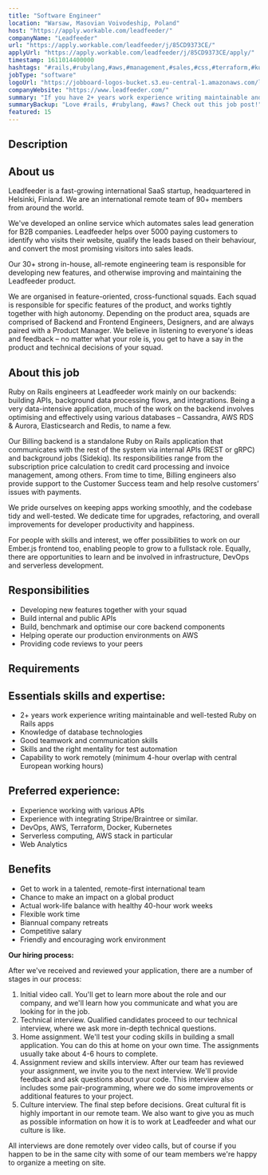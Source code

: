 ```yaml
---
title: "Software Engineer"
location: "Warsaw, Masovian Voivodeship, Poland"
host: "https://apply.workable.com/leadfeeder/"
companyName: "Leadfeeder"
url: "https://apply.workable.com/leadfeeder/j/85CD9373CE/"
applyUrl: "https://apply.workable.com/leadfeeder/j/85CD9373CE/apply/"
timestamp: 1611014400000
hashtags: "#rails,#rubylang,#aws,#management,#sales,#css,#terraform,#kubernetes,#docker,#operations"
jobType: "software"
logoUrl: "https://jobboard-logos-bucket.s3.eu-central-1.amazonaws.com/leadfeeder"
companyWebsite: "https://www.leadfeeder.com/"
summary: "If you have 2+ years work experience writing maintainable and well-tested Ruby on Rails apps, Leadfeeder is looking for someone with your knowledge."
summaryBackup: "Love #rails, #rubylang, #aws? Check out this job post!"
featured: 15
---
```


## Description

## About us

Leadfeeder is a fast-growing international SaaS startup, headquartered in Helsinki, Finland. We are an international remote team of 90+ members from around the world.

We've developed an online service which automates sales lead generation for B2B companies. Leadfeeder helps over 5000 paying customers to identify who visits their website, qualify the leads based on their behaviour, and convert the most promising visitors into sales leads.

Our 30+ strong in-house, all-remote engineering team is responsible for developing new features, and otherwise improving and maintaining the Leadfeeder product.

We are organised in feature-oriented, cross-functional squads. Each squad is responsible for specific features of the product, and works tightly together with high autonomy. Depending on the product area, squads are comprised of Backend and Frontend Engineers, Designers, and are always paired with a Product Manager. We believe in listening to everyone's ideas and feedback – no matter what your role is, you get to have a say in the product and technical decisions of your squad.

## About this job

Ruby on Rails engineers at Leadfeeder work mainly on our backends: building APIs, background data processing flows, and integrations. Being a very data-intensive application, much of the work on the backend involves optimising and effectively using various databases – Cassandra, AWS RDS & Aurora, Elasticsearch and Redis, to name a few.

Our Billing backend is a standalone Ruby on Rails application that communicates with the rest of the system via internal APIs (REST or gRPC) and background jobs (Sidekiq). Its responsibilities range from the subscription price calculation to credit card processing and invoice management, among others. From time to time, Billing engineers also provide support to the Customer Success team and help resolve customers’ issues with payments.

We pride ourselves on keeping apps working smoothly, and the codebase tidy and well-tested. We dedicate time for upgrades, refactoring, and overall improvements for developer productivity and happiness.

For people with skills and interest, we offer possibilities to work on our Ember.js frontend too, enabling people to grow to a fullstack role. Equally, there are opportunities to learn and be involved in infrastructure, DevOps and serverless development.

## Responsibilities

*   Developing new features together with your squad
*   Build internal and public APIs
*   Build, benchmark and optimise our core backend components
*   Helping operate our production environments on AWS
*   Providing code reviews to your peers

## Requirements

## Essentials skills and expertise:

*   2+ years work experience writing maintainable and well-tested Ruby on Rails apps
*   Knowledge of database technologies
*   Good teamwork and communication skills
*   Skills and the right mentality for test automation
*   Capability to work remotely (minimum 4-hour overlap with central European working hours)

## Preferred experience:

*   Experience working with various APIs
*   Experience with integrating Stripe/Braintree or similar.
*   DevOps, AWS, Terraform, Docker, Kubernetes
*   Serverless computing, AWS stack in particular
*   Web Analytics

## Benefits

*   Get to work in a talented, remote-first international team
*   Chance to make an impact on a global product
*   Actual work-life balance with healthy 40-hour work weeks
*   Flexible work time
*   Biannual company retreats
*   Competitive salary
*   Friendly and encouraging work environment

**Our hiring process:**

After we've received and reviewed your application, there are a number of stages in our process:

1.  Initial video call. You'll get to learn more about the role and our company, and we'll learn how you communicate and what you are looking for in the job.
2.  Technical interview. Qualified candidates proceed to our technical interview, where we ask more in-depth technical questions.
3.  Home assignment. We'll test your coding skills in building a small application. You can do this at home on your own time. The assignments usually take about 4-6 hours to complete.
4.  Assignment review and skills interview. After our team has reviewed your assignment, we invite you to the next interview. We'll provide feedback and ask questions about your code. This interview also includes some pair-programming, where we do some improvements or additional features to your project.
5.  Culture interview. The final step before decisions. Great cultural fit is highly important in our remote team. We also want to give you as much as possible information on how it is to work at Leadfeeder and what our culture is like.

All interviews are done remotely over video calls, but of course if you happen to be in the same city with some of our team members we're happy to organize a meeting on site.
